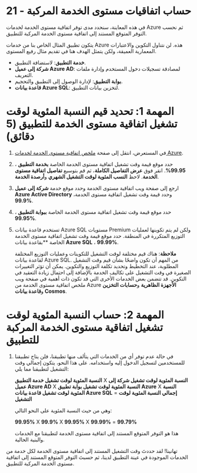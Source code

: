 ﻿---
wts:
   title: '21 - حساب اتفاقيات مستوى الخدمة المركبة (5 دقائق)'
   module: 'الوحدة 06: وصف إدارة التكاليف واتفاقيات مستوى الخدمة في Azure'
---
# 21 - حساب اتفاقيات مستوى الخدمة المركبة

في هذه المعاينة، سنحدد مدى توفر اتفاقية مستوى الخدمة لخدمات Azure ثم نحسب التوفر المتوقع المستند إلى اتفاقية مستوى الخدمة المركبة للتطبيق.

يتكون تطبيق المثال الخاص بنا من خدمات Azure هذه. لن نتناول التكوين والاعتبارات المعمارية العميقة، ولكن يتمثل الهدف هنا في تقديم مثال رفيع المستوى.

+ **خدمة التطبيق**: لاستضافة التطبيق.
+ **شركة إلى عميل Azure AD**: لمصادقة تسجيلات دخول المستخدم وإدارة ملفات التعريف.
+ **بوابة التطبيق**: لإدارة الوصول إلى التطبيق والتحجيم. 
+ **قاعدة بيانات Azure SQL**: لتخزين بيانات التطبيق. 

# المهمة 1: تحديد قيم النسبة المئوية لوقت تشغيل اتفاقية مستوى الخدمة للتطبيق (5 دقائق)

1. في المستعرض، انتقل إلى صفحة [ملخص اتفاقية مستوى الخدمة لخدمات Azure](https://azure.microsoft.com/ar-sa/support/legal/sla/summary/).

2. حدد موقع قيمة وقت تشغيل اتفاقية مستوى الخدمة الخاصة **بخدمة التطبيق** ، **99.95%**. انقر فوق **عرض التفاصيل الكاملة**، ثم قم بتوسيع **تفاصيل اتفاقية مستوى الخدمة**. لاحظ **النسب المئوية لوقت التشغيل الشهري** و**أرصدة الخدمة**.

3. ارجع إلى صفحة ويب اتفاقية مستوى الخدمة وحدد موقع خدمة **شركة إلى عميل Azure Active Directory** وحدد قيمة وقت تشغيل اتفاقية مستوى الخدمة، **99.9%**. 

4. حدد موقع قيمة وقت تشغيل اتفاقية مستوى الخدمة الخاصة **ببوابة التطبيق** ، **99.95%**. 

5. تستخدم قاعدة بيانات Azure SQL مستويات Premium ولكن لم يتم تكوينها لعمليات التوزيع المتكررة في المنطقة. حدد موقع قيمة وقت تشغيل اتفاقية مستوى الخدمة الخاصة **بقاعدة بيانات **Azure SQL** ، **99.99%**. 

    **ملاحظة**: هناك قيم مختلفة لوقت التشغيل للتكوينات وعمليات التوزيع المختلفة لقاعدة بيانات Azure SQL. من المهم أن تكون واضحًا بشأن قيم وقت التشغيل المطلوبة، عند التخطيط وتحديد تكلفة التوزيع والتكوين. يمكن أن تؤثر التغييرات الصغيرة في وقت التشغيل على تكاليف الخدمة بالإضافة إلى احتمال زيادة التعقيد في التكوين. قد تتضمن بعض الخدمات الأخرى التي قد تكون ذات أهمية في صفحة ويب ملخص اتفاقية مستوى الخدمة من Azure **الأجهزة الظاهرية** و**حسابات التخزين** و**قاعدة بيانات Cosmos**.

# المهمة 2: حساب النسبة المئوية لوقت تشغيل اتفاقية مستوى الخدمة المركبة للتطبيق

1. في حالة عدم توفر أي من الخدمات التي يتألف منها تطبيقنا، فلن يتاح تطبيقنا للمستخدمين لتسجيل الدخول إليه واستخدامه. على هذا النحو، يتكون إجمالي وقت التشغيل لتطبيقنا مما يلي:

    **النسبة المئوية لوقت تشغيل خدمة التطبيق** X **النسبة المئوية لوقت تشغيل شركة إلى عميل Azure AD** X **النسبة المئوية لوقت تشغيل بوابة تطبيق Azure** X **النسبة المئوية لوقت تشغيل قاعدة بيانات Azure SQL** = **إجمالي النسبة المئوية لوقت التشغيل**

    وهي من حيث النسبة المئوية على النحو التالي:

    **99.95%** X **99.9%** X **99.95%** X **99.99%** = **99.79%**

    هذا هو التوفر المتوقع المستند إلى اتفاقية مستوى الخدمة لتطبيقنا مع الخدمات والبنية الحالية.

تهانينا! لقد حددتَ وقت التشغيل المستند إلى اتفاقية مستوى الخدمة لكل خدمة من الخدمات الموجودة في عينة التطبيق لدينا، ثم حسبتَ التوفر المتوقع المستند إلى اتفاقية مستوى الخدمة المركبة للتطبيق.